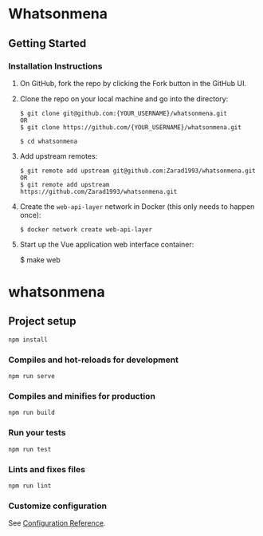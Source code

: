 # Whatsonmena

## Getting Started

### Installation Instructions

1.  On GitHub, fork the repo by clicking the Fork button in the GitHub UI.
2.  Clone the repo on your local machine and go into the directory:

        $ git clone git@github.com:{YOUR_USERNAME}/whatsonmena.git
        OR
        $ git clone https://github.com/{YOUR_USERNAME}/whatsonmena.git

        $ cd whatsonmena

3.  Add upstream remotes:

        $ git remote add upstream git@github.com:Zarad1993/whatsonmena.git
        OR
        $ git remote add upstream https://github.com/Zarad1993/whatsonmena.git

4.  Create the `web-api-layer` network in Docker (this only needs to happen once):

        $ docker network create web-api-layer

5.  Start up the Vue application web interface container:

    \$ make web

# whatsonmena

## Project setup

```
npm install
```

### Compiles and hot-reloads for development

```
npm run serve
```

### Compiles and minifies for production

```
npm run build
```

### Run your tests

```
npm run test
```

### Lints and fixes files

```
npm run lint
```

### Customize configuration

See [Configuration Reference](https://cli.vuejs.org/config/).
